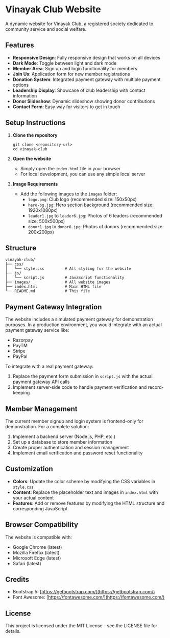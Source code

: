# Vinayak Club Website

A dynamic website for Vinayak Club, a registered society dedicated to community service and social welfare.

## Features

- **Responsive Design**: Fully responsive design that works on all devices
- **Dark Mode**: Toggle between light and dark mode
- **Member Area**: Sign up and login functionality for members
- **Join Us**: Application form for new member registrations
- **Donation System**: Integrated payment gateway with multiple payment options
- **Leadership Display**: Showcase of club leadership with contact information
- **Donor Slideshow**: Dynamic slideshow showing donor contributions
- **Contact Form**: Easy way for visitors to get in touch

## Setup Instructions

1. **Clone the repository**
   ```
   git clone <repository-url>
   cd vinayak-club
   ```

2. **Open the website**
   - Simply open the `index.html` file in your browser
   - For local development, you can use any simple local server

3. **Image Requirements**
   - Add the following images to the `images` folder:
     - `logo.png`: Club logo (recommended size: 150x50px)
     - `hero-bg.jpg`: Hero section background (recommended size: 1920x1080px)
     - `leader1.jpg` to `leader6.jpg`: Photos of 6 leaders (recommended size: 500x500px)
     - `donor1.jpg` to `donor6.jpg`: Photos of donors (recommended size: 200x200px)

## Structure

```
vinayak-club/
├── css/
│   └── style.css         # All styling for the website
├── js/
│   └── script.js         # JavaScript functionality
├── images/               # All website images
├── index.html            # Main HTML file
└── README.md             # This file
```

## Payment Gateway Integration

The website includes a simulated payment gateway for demonstration purposes. In a production environment, you would integrate with an actual payment gateway service like:

- Razorpay
- PayTM
- Stripe
- PayPal

To integrate with a real payment gateway:

1. Replace the payment form submission in `script.js` with the actual payment gateway API calls
2. Implement server-side code to handle payment verification and record-keeping

## Member Management

The current member signup and login system is frontend-only for demonstration. For a complete solution:

1. Implement a backend server (Node.js, PHP, etc.)
2. Set up a database to store member information
3. Create proper authentication and session management
4. Implement email verification and password reset functionality

## Customization

- **Colors**: Update the color scheme by modifying the CSS variables in `style.css`
- **Content**: Replace the placeholder text and images in `index.html` with your actual content
- **Features**: Add or remove features by modifying the HTML structure and corresponding JavaScript

## Browser Compatibility

The website is compatible with:
- Google Chrome (latest)
- Mozilla Firefox (latest)
- Microsoft Edge (latest)
- Safari (latest)

## Credits

- Bootstrap 5: [https://getbootstrap.com/](https://getbootstrap.com/)
- Font Awesome: [https://fontawesome.com/](https://fontawesome.com/)

## License

This project is licensed under the MIT License - see the LICENSE file for details. 